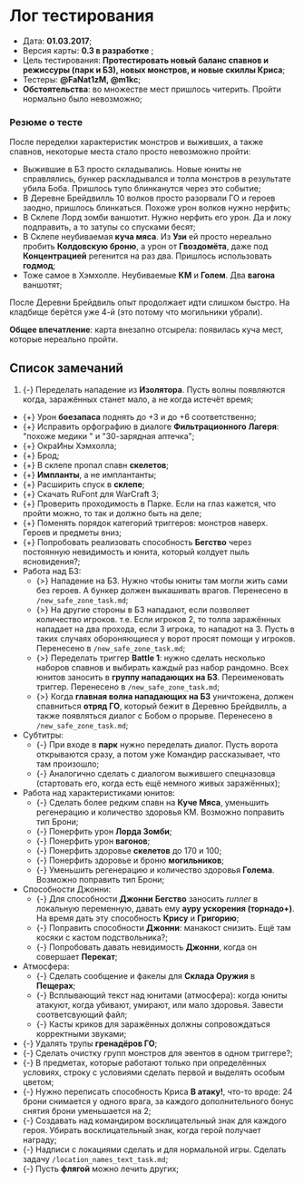 # Лог тестирования

* Дата: **01.03.2017**;
* Версия карты: **0.3 в разработке** ;
* Цель тестирования: **Протестировать новый баланс спавнов и режиссуры (парк и БЗ), новых монстров, и новые скиллы Криса**;
* Тестеры: **@FaNat1zM, @m1kc**;
* **Обстоятельства**: во множестве мест пришлось читерить. Пройти нормально было невозможно;

### Резюме о тесте

После переделки характеристик монстров и выживших, а также спавнов, некоторые места стало просто невозможно пройти:

   * Выжившие в БЗ просто складывались. Новые юниты не справлялись, бункер раскладывался и толпа монстров в результате убила Боба. Пришлось тупо блинканутся через это событие;
   * В Деревне Брейдвилль 10 волков просто разорвали ГО и героев заодно, пришлось блинкаться. Похоже урон волков нужно нерфить;
   * В Склепе Лорд зомби ваншотит. Нужно нерфить его урон. Да и локу подправить, а то затупы со спусками бесят;
   * В Склепе неубиваемая **куча мяса**. Из **Узи** ей просто нереально пробить **Колдовскую броню**, а урон от **Гвоздомёта**, даже под **Концентрацией** регенится на раз два. Пришлось использовать **годмод**;
   * Тоже самое в Хэмхолле. Неубиваемые **КМ** и **Голем**. Два **вагона** ваншотят;

После Деревни Брейдвиль опыт продолжает идти слишком быстро. На кладбище берётся уже 4-й (это потому что могильники убрали).

**Общее впечатление**: карта внезапно отсырела: появилась куча мест, которые нереально пройти.

## Список замечаний

1. {-} Переделать нападение из **Изолятора**. Пусть волны появляются когда, заражённых станет мало, а не когда истечёт время;
* {+} Урон **боезапаса** поднять до +3 и до +6 соответственно;
* {+} Исправить орфографию в диалоге **Фильтрационного Лагеря**: "похоже медики " и "30-зарядная аптечка";
* {+} ОкраИны Хэмхолла;
* {+} Брод;
* {+} В склепе пропал спавн **скелетов**;
* {+} **Импланты**, а не имплантанты;
* {+} Расширить спуск в **склепе**;
* {+} Скачать RuFont для WarCraft 3;
* {+} Проверить проходимость в Парке. Если на глаз кажется, что пройти можно, то так и должно быть на деле;
* {+} Поменять порядок категорий триггеров: монстров наверх. Героев и предметы вниз;
* {+} Попробовать реализовать способность **Бегство** через постоянную невидимость и юнита, который колдует пыль ясновидения?;
* Работа над БЗ:
   * {>} Нападение на БЗ. Нужно чтобы юниты там могли жить сами без героев. А бункер должен выкашивать врагов. Перенесено в `/new_safe_zone_task.md`;
   * {>} На другие стороны в БЗ нападают, если позволяет количество игроков. т.е. Если игроков 2, то толпа заражённых нападает на два прохода, если 3 игрока, то нападют на 3. Пусть в таких случаях обороняющиеся у ворот просят помощи у игроков. Перенесено в `/new_safe_zone_task.md`;
   * {>} Переделать триггер **Battle 1**: нужно сделать несколько наборов спавнов и выбирать каждый раз набор рандомно. Всех юнитов заносить в **группу нападающих на БЗ**. Переименовать триггер. Перенесено в `/new_safe_zone_task.md`;
   * {>} Когда **главная волна нападающих на БЗ** уничтожена, должен спавниться **отряд ГО**, который бежит в Деревню Брейдвилль, а также появляться диалог с Бобом о прорыве. Перенесено в `/new_safe_zone_task.md`;
* Субтитры:
   * {-} При входе в **парк** нужно переделать диалог. Пусть ворота открываются сразу, а потом уже Командир рассказывает, что там произошло;
   * {-} Аналогично сделать с диалогом выжившего спецназовца (стартовать его, когда есть ещё немного живых заражённых);
* Работа над характеристиками юнитов:
   * {-} Сделать более редким спавн на **Куче Мяса**, уменьшить регенерацию и количество здоровья КМ. Возможно поправить тип Брони;
   * {-} Понерфить урон **Лорда Зомби**;
   * {-} Понерфить урон **вагонов**;
   * {-} Понерфить здоровье **скелетов** до 170 и 100;
   * {-} Понерфить здоровье и броню **могильников**;
   * {-} Уменьшить регенерацию и количество здоровья **Голема**. Возможно поправить тип Брони;
* Способности Джонни:
   * {-} Для способности **Джонни** **Бегство** заносить *runner* в локальную переменную, давать ему **ауру ускорения (торнадо+)**. На время дать эту способность **Крису** и **Григорию**;
   * {-} Поправить способности **Джонни**: манакост снизить. Ещё там косяки с кастом подствольника?;
   * {-} Попробовать давать невидимость **Джонни**, когда он совершает **Перекат**;
* Атмосфера:
   * {-} Сделать сообщение и факелы для **Склада Оружия** в **Пещерах**;
   * {-} Всплывающий текст над юнитами (атмосфера): когда юниты атакуют, когда убивают, умирают, или мало здоровья. Завести соответсвующий файл;
   * {-} Касты криков для заражённых должны сопровождаться корректными звуками;
* {-} Удалять трупы **гренадёров ГО**;
* {-} Сделать очистку групп монстров для эвентов в одном триггере?;
* {-} В предметах, которые работают только при определённых условиях, строку с условиями сделать первой и выделять особым цветом;
* {-} Нужно переписать способность Криса **В атаку!**, что-то вроде: 24 брони снимается у одного врага, за каждого дополнительного бонус снятия брони уменьшается на 2;
* {-} Создавать над командиром восклицательный знак для каждого героя. Убирать восклицательный знак, когда герой получает награду;
* {-} Надписи с локациями сделать и для нормальной игры. Сделать задачу `/location_names_text_task.md`;
* {-} Пусть **флягой** можно лечить других;
